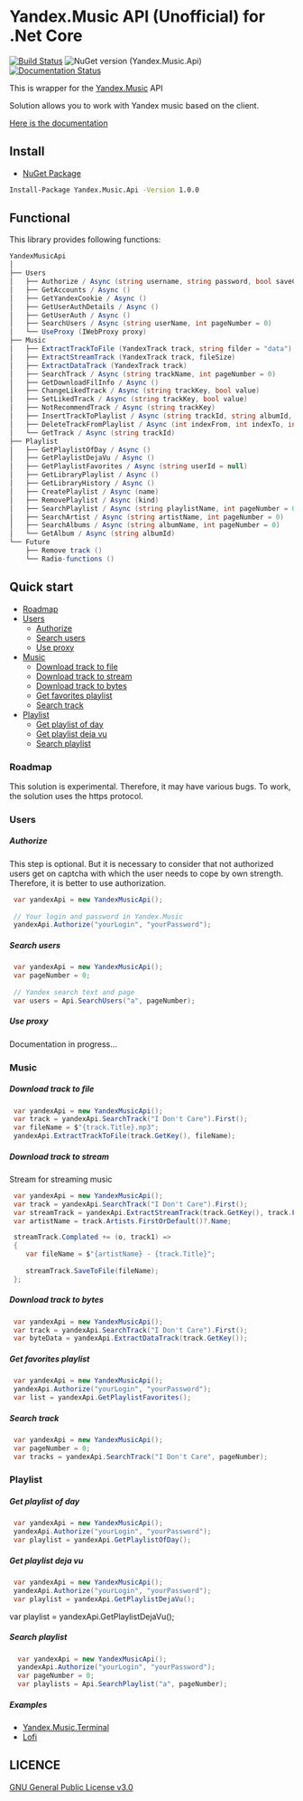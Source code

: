 Yandex.Music API (Unofficial) for .Net Core
====

[![Build Status](https://travis-ci.com/Winster332/Yandex.Music.Api.svg?branch=master)](https://travis-ci.com/Winster332/Yandex.Music.Api)
![NuGet version (Yandex.Music.Api)](https://img.shields.io/nuget/v/Yandex.Music.Api.svg?style=flat-square)
[![Documentation Status](https://readthedocs.org/projects/yandexmusicapi/badge/?version=latest)](https://yandexmusicapi.readthedocs.io/en/latest/?badge=latest)

This is wrapper for the [Yandex.Music](http://music.yandex.ru/) API

Solution allows you to work with Yandex music based on the client.

[Here is the documentation](https://readthedocs.org/projects/yandexmusicapi/)

 Install
-------

- [NuGet Package](https://www.nuget.org/packages/Yandex.Music.Api/1.0.0)

```bash
Install-Package Yandex.Music.Api -Version 1.0.0
```

Functional
-------

This library provides following functions:

```C#
YandexMusicApi
│
├── Users
│   ├── Authorize / Async (string username, string password, bool saveCache)
│   ├── GetAccounts / Async ()
│   ├── GetYandexCookie / Async ()
│   ├── GetUserAuthDetails / Async ()
│   ├── GetUserAuth / Async ()
│   ├── SearchUsers / Async (string userName, int pageNumber = 0)
│   └── UseProxy (IWebProxy proxy)
├── Music
│   ├── ExtractTrackToFile (YandexTrack track, string filder = "data")
│   ├── ExtractStreamTrack (YandexTrack track, fileSize)
│   ├── ExtractDataTrack (YandexTrack track)
│   ├── SearchTrack / Async (string trackName, int pageNumber = 0)
│   ├── GetDownloadFilInfo / Async ()
│   ├── ChangeLikedTrack / Async (string trackKey, bool value)
│   ├── SetLikedTrack / Async (string trackKey, bool value)
│   ├── NotRecommendTrack / Async (string trackKey)
│   ├── InsertTrackToPlaylist / Async (string trackId, string albumId, string playListKind)
│   ├── DeleteTrackFromPlaylist / Async (int indexFrom, int indexTo, int playlistRevision, string playListKind)
│   └── GetTrack / Async (string trackId)
├── Playlist
│   ├── GetPlaylistOfDay / Async ()
│   ├── GetPlaylistDejaVu / Async ()
│   ├── GetPlaylistFavorites / Async (string userId = null)
│   ├── GetLibraryPlaylist / Async ()
│   ├── GetLibraryHistory / Async ()
│   ├── CreatePlaylist / Async (name)
│   ├── RemovePlaylist / Async (kind)
│   ├── SearchPlaylist / Async (string playlistName, int pageNumber = 0)
│   ├── SearchArtist / Async (string artistName, int pageNumber = 0)
│   ├── SearchAlbums / Async (string albumName, int pageNumber = 0)
│   └── GetAlbum / Async (string albumId)
└── Future
    ├── Remove track ()
    └── Radio-functions ()
```

Quick start
-------
* [Roadmap](https://github.com/Winster332/Yandex.Music.Api/#roadmap)
* [Users](https://github.com/Winster332/Yandex.Music.Api#users)
	* [Authorize](https://github.com/Winster332/Yandex.Music.Api#authorize)
	* [Search users](https://github.com/Winster332/Yandex.Music.Api#search-users)
	* [Use proxy](https://github.com/Winster332/Yandex.Music.Api#use-proxy)
* [Music](https://github.com/Winster332/Yandex.Music.Api#download-track)
	* [Download track to file](https://github.com/Winster332/Yandex.Music.Api#download-to-file)
	* [Download track to stream](https://github.com/Winster332/Yandex.Music.Api#download-to-stream)
	* [Download track to bytes](https://github.com/Winster332/Yandex.Music.Api#download-to-bytes)
	* [Get favorites playlist](https://github.com/Winster332/Yandex.Music.Api#get-favorites-playlist)
	* [Search track](https://github.com/Winster332/Yandex.Music.Api#search-track)
* [Playlist](https://github.com/Winster332/Yandex.Music.Api#playlist)
	* [Get playlist of day](https://github.com/Winster332/Yandex.Music.Api#get-playlist-of-day)
	* [Get playlist deja vu](https://github.com/Winster332/Yandex.Music.Api#get-playlist-deja-vu)
	* [Search playlist](https://github.com/Winster332/Yandex.Music.Api#search-playlist)
	
### Roadmap

This solution is experimental. Therefore, it may have various bugs. To work, the solution uses the https protocol.

### Users

##### Authorize

This step is optional. But it is necessary to consider that not authorized users get on captcha with which the user needs to cope by own strength. Therefore, it is better to use authorization.

```C#
 var yandexApi = new YandexMusicApi();
 
 // Your login and password in Yandex.Music
 yandexApi.Authorize("yourLogin", "yourPassword");
```

##### Search users

```C#
 var yandexApi = new YandexMusicApi();
 var pageNumber = 0;
 
 // Yandex search text and page
 var users = Api.SearchUsers("a", pageNumber);
```

##### Use proxy

Documentation in progress...

### Music

##### Download track to file

```C#
 var yandexApi = new YandexMusicApi();
 var track = yandexApi.SearchTrack("I Don't Care").First();
 var fileName = $"{track.Title}.mp3";
 yandexApi.ExtractTrackToFile(track.GetKey(), fileName);
```

##### Download track to stream

Stream for streaming music

```C#
 var yandexApi = new YandexMusicApi();
 var track = yandexApi.SearchTrack("I Don't Care").First();
 var streamTrack = yandexApi.ExtractStreamTrack(track.GetKey(), track.FileSize);
 var artistName = track.Artists.FirstOrDefault()?.Name;

 streamTrack.Complated += (o, track1) =>
 {
    var fileName = $"{artistName} - {track.Title}";
    
    streamTrack.SaveToFile(fileName);
 };
```

##### Download track to bytes

```C#
 var yandexApi = new YandexMusicApi();
 var track = yandexApi.SearchTrack("I Don't Care").First();
 var byteData = yandexApi.ExtractDataTrack(track.GetKey());
```

##### Get favorites playlist

```C#
 var yandexApi = new YandexMusicApi();
 yandexApi.Authorize("yourLogin", "yourPassword");
 var list = yandexApi.GetPlaylistFavorites();
```

##### Search track

```C#
 var yandexApi = new YandexMusicApi();
 var pageNumber = 0;
 var tracks = yandexApi.SearchTrack("I Don't Care", pageNumber);
```

### Playlist

##### Get playlist of day

```C#
 var yandexApi = new YandexMusicApi();
 yandexApi.Authorize("yourLogin", "yourPassword");
 var playlist = yandexApi.GetPlaylistOfDay();
```

##### Get playlist deja vu

```C#
 var yandexApi = new YandexMusicApi();
 yandexApi.Authorize("yourLogin", "yourPassword");
 var playlist = yandexApi.GetPlaylistDejaVu();
```
var playlist = yandexApi.GetPlaylistDejaVu();

##### Search playlist

```C#
  var yandexApi = new YandexMusicApi();
  yandexApi.Authorize("yourLogin", "yourPassword");
  var pageNumber = 0;
  var playlists = Api.SearchPlaylist("a", pageNumber);
```

##### Examples

- [Yandex.Music.Terminal](https://github.com/Winster332/Yandex.Music.Terminal)
- [Lofi](https://github.com/Winster332/Lofi)

LICENCE
-------
[GNU General Public License v3.0](https://github.com/Winster332/Yandex.Music.Api/blob/master/LICENSE)
